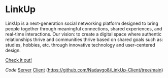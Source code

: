 # LinkUp
LinkUp is a next-generation social networking platform designed to bring people together through meaningful connections, shared experiences, and real-time interactions. 
Our vision: to create a digital space where authentic relationships thrive and communities thrive based on shared goals such as: studies, hobbies, etc. through innovative technology and user-centered design.

[Check it out!]([url](https://linkup-client-ax9e.onrender.com/))

*Code*
[Server](https://github.com/Nadavgo8/LinkUp-Server/tree/main)
[Client](https://github.com/Nadavgo8/LinkUp-Client/tree/main)
(https://github.com/Nadavgo8/LinkUp-Client/tree/main)

